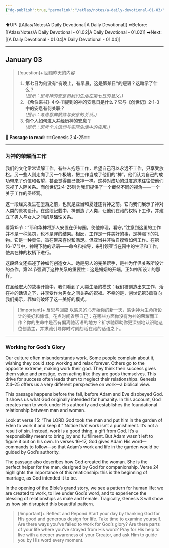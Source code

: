 ```yaml
---
{"dg-publish":true,"permalink":"/atlas/notes/a-daily-devotional-01-03/"}
---
```


⬆️UP: [[Atlas/Notes/A Daily Devotional\|A Daily Devotional]]
⬅️Before: [[Atlas/Notes/A Daily Devotional - 01.02\|A Daily Devotional - 01.02]]
➡️Next: [[A Daily Devotional - 01.04\|A Daily Devotional - 01.04]]

---

## January 03

> [!question]+ 回顾昨天的内容
> 1. **第七日为何没有“有晚上，有早晨，这是第某日”的短语？这暗示了什么？**  
> _(提示：思考神的安息和我们生活在第七日的意义。)_
> 2. **《希伯来书》4:9-11提到的神的安息日是什么？它与《创世记》2:1-3中的安息有何关联？**  
> _(提示：考虑恩典救赎与安息的关系。)_
> 3. **你个人如何进入并经历神的安息？**  
> _(提示：思考个人信仰与实际生活中的应用。)_

📖 **Passage to read**: ==Genesis 2:4-25==

---
### 为神的荣耀而工作

我们的文化常常误解工作。有些人抱怨工作，希望自己可以永远不工作，只享受放松。另一些人则走向了另一个极端，把工作当成了他们的“神”。他们认为自己的成功带来了价值和名望，甚至觉得自己像神一样。这种对成功的过度追求往往使他们忽视了人际关系。而创世记2:4-25则为我们提供了一个截然不同的视角——一个关于工作的圣经观。

这一段经文发生在堕落之前，也就是亚当和夏娃违背神之前。它向我们展示了神对人类的原初设计。在这段记载中，神创造了人类，让他们在祂的权柄下工作，并建立了男人与女人之间的基础性关系。

看第15节：“耶和华神将那人安置在伊甸园，使他修理，看守。”注意到这里的工作并不是一种惩罚，也不是罪的结果。相反，工作是一件美好的事，是神赐下的礼物。它是一种责任，旨在带来喜悦和满足。但亚当并非独自摸索如何工作。在第16-17节中，神赐下祂的话语——命令和指导，来引领亚当在园中的生活和工作，使其在神的权柄下进行。

这段经文还描述了神如何创造女人。她是男人的完美帮手，是神为伴侣关系所设计的杰作。第24节强调了这种关系的重要性：这是婚姻的开端，正如神所设计的那样。

在圣经宏大的故事开篇中，我们看到了人类生活的模式：我们被创造出来工作，活在神的话语之下，并享受作为男女之间关系的祝福。不幸的是，创世记第3章将向我们揭示，罪如何破坏了这一美好的模式。

> [!important]+ 反思与回应
> 以感恩的心开始你的新一天，感谢神为生命所设计的美好和慷慨。花点时间省察自己：在哪些方面你没有为神的荣耀而工作？你的生命中是否有偏离祂话语的地方？祈求祂帮助你更深刻地认识祂这位创造主，并求祂引导你时时刻刻活在祂的话语之下。

---
### Working for God’s Glory

Our culture often misunderstands work. Some people complain about it, wishing they could stop working and relax forever. Others go to the opposite extreme, making work their god. They think their success gives them value and prestige, even acting like they are gods themselves. This drive for success often leads them to neglect their relationships. Genesis 2:4–25 offers us a very different perspective on work—a biblical view.

This passage happens before the fall, before Adam and Eve disobeyed God. It shows us what God originally intended for humanity. In this account, God creates man to work under His authority and establishes the foundational relationship between man and woman.

Look at verse 15: “The LORD God took the man and put him in the garden of Eden to work it and keep it.” Notice that work isn’t a punishment. It’s not a result of sin. Instead, work is a good thing, a gift from God. It’s a responsibility meant to bring joy and fulfillment. But Adam wasn’t left to figure it out on his own. In verses 16–17, God gives Adam His word—commands to follow—so that Adam’s work and life in the garden would be guided by God’s authority.

The passage also describes how God created the woman. She is the perfect helper for the man, designed by God for companionship. Verse 24 highlights the importance of this relationship: this is the beginning of marriage, as God intended it to be.

In the opening of the Bible’s grand story, we see a pattern for human life: we are created to work, to live under God’s word, and to experience the blessing of relationships as male and female. Tragically, Genesis 3 will show us how sin disrupted this beautiful pattern.

> [!important]+ Reflect and Repond
> Start your day by thanking God for His good and generous design for life. Take time to examine yourself. Are there ways you’ve failed to work for God’s glory? Are there parts of your life where you’ve strayed from His word? Pray for His help to live with a deeper awareness of your Creator, and ask Him to guide you by His word every moment.
